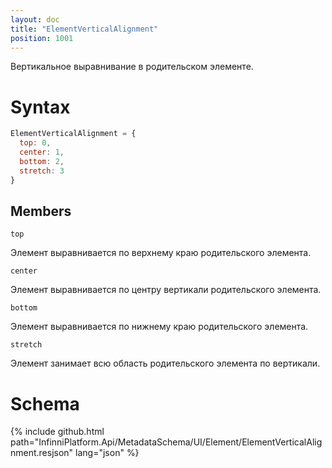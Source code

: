 ```yaml
---
layout: doc
title: "ElementVerticalAlignment"
position: 1001
---
```


Вертикальное выравнивание в родительском элементе.

# Syntax

```js
ElementVerticalAlignment = {
  top: 0,
  center: 1,
  bottom: 2,
  stretch: 3
}
```

## Members

`top`

Элемент выравнивается по верхнему краю родительского элемента.

`center`

Элемент выравнивается по центру вертикали родительского элемента.

`bottom`

Элемент выравнивается по нижнему краю родительского элемента.

`stretch`

Элемент занимает всю область родительского элемента по вертикали.

# Schema

{% include github.html path="InfinniPlatform.Api/MetadataSchema/UI/Element/ElementVerticalAlignment.resjson" lang="json" %}
